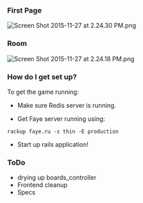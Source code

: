 ### First Page ###
![Screen Shot 2015-11-27 at 2.24.30 PM.png](http://res.cloudinary.com/dbsegtehy/image/upload/v1473698732/login_ukq2b4.png)
### Room ###
![Screen Shot 2015-11-27 at 2.24.18 PM.png](http://res.cloudinary.com/dbsegtehy/image/upload/v1473698732/game_ajmv67.png)

### How do I get set up? ###

To get the game running:

* Make sure Redis server is running.

* Get Faye server running using:

`rackup faye.ru -s thin -E production`

* Start up rails application!

### ToDo ###
* drying up boards_controller
* Frontend cleanup
* Specs

